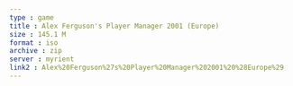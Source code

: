 ```yaml
---
type : game
title : Alex Ferguson's Player Manager 2001 (Europe)
size : 145.1 M
format : iso
archive : zip
server : myrient
link2 : Alex%20Ferguson%27s%20Player%20Manager%202001%20%28Europe%29
---
```


